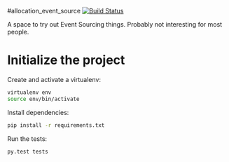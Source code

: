 #allocation_event_source
[![Build Status](https://travis-ci.org/julianpistorius/test_event_source.svg?branch=wip)](https://travis-ci.org/julianpistorius/test_event_source)

A space to try out Event Sourcing things. Probably not interesting for most people.

# Initialize the project
Create and activate a virtualenv:

```bash
virtualenv env
source env/bin/activate
```
Install dependencies:

```bash
pip install -r requirements.txt
```

Run the tests:

```bash
py.test tests
```